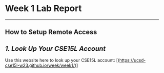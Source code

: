 # **Week 1 Lab Report**
---
## **How to Setup Remote Access**
## *1. Look Up Your CSE15L Account*
Use this website here to look up your CSE15L account: [(https://ucsd-cse15l-w23.github.io/week/week1/)]

